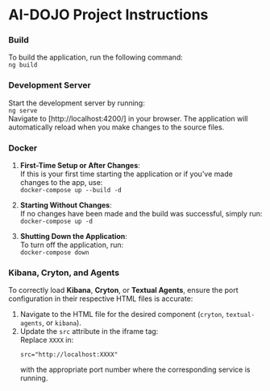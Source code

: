 # AI-DOJO Project Instructions

### Build
To build the application, run the following command:  
`ng build`

### Development Server
Start the development server by running:  
`ng serve`  
Navigate to [http://localhost:4200/] in your browser. The application will automatically reload when you make changes to the source files.

### Docker
1. **First-Time Setup or After Changes**:  
   If this is your first time starting the application or if you've made changes to the app, use:  
   `docker-compose up --build -d`

2. **Starting Without Changes**:  
   If no changes have been made and the build was successful, simply run:  
   `docker-compose up -d`

3. **Shutting Down the Application**:  
   To turn off the application, run:  
   `docker-compose down`

### Kibana, Cryton, and Agents
To correctly load **Kibana**, **Cryton**, or **Textual Agents**, ensure the port configuration in their respective HTML files is accurate:

1. Navigate to the HTML file for the desired component (`cryton`, `textual-agents`, or `kibana`).
2. Update the `src` attribute in the iframe tag:  
   Replace `XXXX` in:  
   ```
   src="http://localhost:XXXX"
   ```
   with the appropriate port number where the corresponding service is running.
